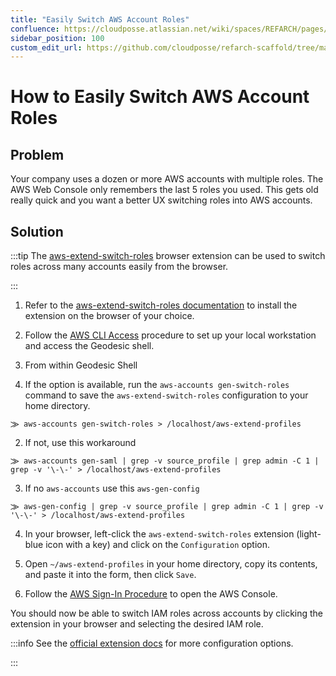 ```yaml
---
title: "Easily Switch AWS Account Roles"
confluence: https://cloudposse.atlassian.net/wiki/spaces/REFARCH/pages/1186693440/How+to+Easily+Switch+AWS+Account+Roles
sidebar_position: 100
custom_edit_url: https://github.com/cloudposse/refarch-scaffold/tree/main/docs/docs/how-to-guides/tutorials/how-to-easily-switch-aws-account-roles.md
---
```


# How to Easily Switch AWS Account Roles

## Problem

Your company uses a dozen or more AWS accounts with multiple roles. The AWS Web Console only remembers the last 5 roles you used. This gets old really quick and you want a better UX switching roles into AWS accounts.

## Solution

:::tip
The [aws-extend-switch-roles](https://github.com/tilfinltd/aws-extend-switch-roles) browser extension can be used to switch roles across many accounts easily from the browser.

:::

1. Refer to the [aws-extend-switch-roles documentation](https://github.com/tilfinltd/aws-extend-switch-roles#install) to install the extension on the browser of your choice.

2. Follow the [AWS CLI Access](https://github.com/BrightDotAi/infrastructure/blob/main/docs/authentication/onboarding.md#aws-cli-access) procedure to set up your local workstation and access the Geodesic shell.

3. From within Geodesic Shell

1. If the option is available, run the `aws-accounts gen-switch-roles` command to save the `aws-extend-switch-roles` configuration to your home directory.

```
⨠ aws-accounts gen-switch-roles > /localhost/aws-extend-profiles
```

2. If not, use this workaround

```
⨠ aws-accounts gen-saml | grep -v source_profile | grep admin -C 1 | grep -v '\-\-' > /localhost/aws-extend-profiles
```

3. If no `aws-accounts` use this `aws-gen-config`

```
⨠ aws-gen-config | grep -v source_profile | grep admin -C 1 | grep -v '\-\-' > /localhost/aws-extend-profiles
```

4. In your browser, left-click the `aws-extend-switch-roles` extension (light-blue icon with a key) and click on the `Configuration` option.

5. Open `~/aws-extend-profiles` in your home directory, copy its contents, and paste it into the form, then click `Save`.

6. Follow the [AWS Sign-In Procedure](https://github.com/BrightDotAi/infrastructure/blob/main/docs/authentication/onboarding.md#aws-console-sign-in-via-okta-apps-dashboard) to open the AWS Console.

You should now be able to switch IAM roles across accounts by clicking the extension in your browser and selecting the desired IAM role.

:::info
See the [official extension docs](https://github.com/tilfinltd/aws-extend-switch-roles#configuration) for more configuration options.

:::

